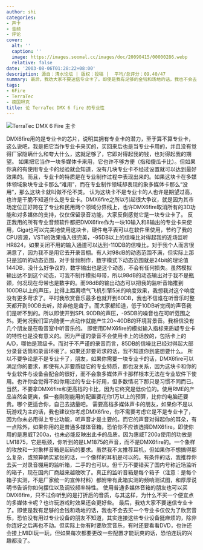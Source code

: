 ```yaml
---
author: shi
categories:
- 声卡
- 音频
- 评论
cover:
  alt: ''
  caption: ''
  image: https://images.soomal.cc/images/doc/20090415/00000286.webp
  relative: false
date: '2003-08-06T01:28:22+08:00'
description: 源自：清水论坛 | 版权：投稿 |  平均/总评分：09.40/47
summary: 最后，我劝大家不要迷信专业卡了。即使是我有足够的金钱和场地的话，我也不会去买一个专业卡仅仅为了欣赏音乐，恐怕没有用过专业设备的朋友不知道，其实连接这些专业设备挺麻烦的，除非你连好之后再也不动。但实际上你有时要欣赏音乐，有时还要看看DVD，也许还会接上MIDI玩一玩，但如果每次都要更改一些配置才能玩爽的话，恐怕连玩的兴趣都没了
tags:
- 6Fire
- TerraTec
- 德国坦克
title: 论 TerraTec DMX 6 fire 的专业性
---
```


![TerraTec DMX 6 Fire 主卡](https://images.soomal.cc/images/doc/20090415/00000286.webp)



DMX6fire用的是专业卡的芯片，说明其拥有专业卡的潜力，至于算不算专业卡，这么说吧，我是把它当作专业卡来买的，买回来后也是当专业卡用的，并且没有觉得厂家隐瞒什么和夸大什么，这就足够了，它即对得起我的钱，也对得起我的期望。 如果把它当作一块多媒体卡来用，它也许不够方便（指和傻瓜卡比）。但如果你真的有使用专业卡的经验就会知道，没有几块专业卡不经过设置就可以达到最好效果的。而且，专业卡的特质是在专业制作过程中表现出来的。如果这块卡在多媒体领域象块专业卡那么“难用”，而在专业制作领域却表现的象多媒体卡那么“没用”，那么这块卡就叫做不伦不类。 认为这块卡不是专业卡的人也许是期望过高，也许是干脆不知道什么是专业卡。DMX6fire之所以引起很大争议，就是因为其市场定位正好跨在了专业和民用两个领域分界线上，也许DMX6fire取消所有的3D功能和对多媒体的支持，仅仅保留录音功能，大家反倒感觉它是一块专业卡了。 反正我用的所有专业音频软件都把DMX6fire作为一块10输入和8输出的专业卡来使用，Giga也可以完美地使用这块卡，硬件电平表可以在软件里使用，节约了我的CPU资源，VSTi的效果插入很完美，-95DB以上的信噪比对得起我的近场监听HR824，如果关闭不用的输入通道可以达到-110DB的信噪比，对于我个人而言很满意了，因为我不是用它去开录音棚。有人对98dB的动态范围不满，但实际上那只是监听的动态范围，对于音频制作，数字模式下动态范围就是24bit的理论值144DB，没什么好争议的，数字输出也是这个动态，不会有任何损失。虽然模拟输出达不到这个动态，可我不制作模拟母带，所以98dB的动态输出对于我不是瓶颈，何况现在母带也是数字的。而98dB的输出动态可以把我的监听音箱推到100DB以上的声压，比得上距离喷气飞机引擎5米的响度效果，我想我对这个响度没有更多苛求了。平时我欣赏音乐最多也就开到60DB，我也不信谁在听音乐时整天都开到90DB去听，除非他是聋子。而大家都知道，低于10DB听觉阀的声音我们是听不到的。所以即使开到SPL 90DB的声压，-95DB的噪音也在可听范围之外。更何况我们室内随便一点动作就能产生20~40DB的环境背景音。我相信没有几个朋友是在吸音室中听音乐的。 即使用DMX6fire的模拟输入指标来质疑专业卡的特性也是没有意义的。因为严谨的录音不会使用卡上的话放的，包括卡上的A/D，哪怕是顶级卡。而对于不严谨的录音而言，85DB的信噪比已经对得起大部分录音话筒和录音环境了。如果还非要苛求的话，我不知道你到底想要什么。 所以不要争论是不是专业卡了，朋友，如果你需要一块专业卡的话，DMX6fire可以满足你的要求，即使有人非要质疑它的专业特质，那也没关系，因为这块卡和你的专业软件与设备会配合的很好，而不会象多媒体声卡那样根本无法在专业软件下使用。也许你会觉得不如你用过的专业卡好用，但多数情况下那只是习惯不同而已。当然，不要拿DMX6fire和更高档的卡比，因为它终究是低价位的。使用RME的产品当然会更爽，但一套刚刚能用的配置要花你1万以上的预算，比你的电脑还要贵。哪个更适合你，自己去掂量吧。 需要高档多媒体声卡的朋友，如果你不是以玩游戏为主的话，我也建议你考虑DMX6fire，你不需要考虑它是不是专业卡了，因为你未必用得上专业功能，听声音才是主要的。而它的声音对得起你的耳朵，有一点除外，如果你用的是普通多媒体音箱，恐怕你不应该选择DMX6fire。即使你用的是惠威T200a，也未必能反映出此卡的品质。因为惠威T200a使用的功放是LM1875，它是瓶颈，你听到的是LM1875的声音，而不是DMX6fire的。一个象样的攻放和一对象样音箱是起码的要求。虽然我不太推荐耳机，但如果你不想搞得那么复杂，或预算确实紧张的话，一个像样的耳机是可以的。有条件的话，我推荐你去买一对录音棚用的监听箱，二手的也可以。但千万不要错买了国内号称近场监听的箱子，现在国内厂商越来越敢吹了。真正的监听音箱是每个箱子（注意：是每个箱子实测，不是厂家统一的宣传材料）都附带有此箱实测的频响测试图，和厚厚说明书告诉你如何摆位以及调较频率特性。 使用普通多媒体音箱的朋友也可以买DMX6fire，只不过你听到的是打折后的音质，与其这样，为什么不买一个便宜点的多媒体卡呢？也许玩游戏时效果还会更好些。 最后，我劝大家不要迷信专业卡了。即使是我有足够的金钱和场地的话，我也不会去买一个专业卡仅仅为了欣赏音乐，恐怕没有用过专业设备的朋友不知道，其实连接这些专业设备挺麻烦的，除非你连好之后再也不动。但实际上你有时要欣赏音乐，有时还要看看DVD，也许还会接上MIDI玩一玩，但如果每次都要更改一些配置才能玩爽的话，恐怕连玩的兴趣都没了。